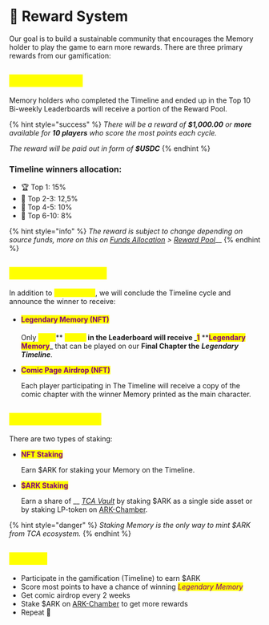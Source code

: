 # 🎯 Reward System

Our goal is to build a sustainable community that encourages the Memory holder to play the game to earn more rewards. There are three primary rewards from our gamification:

## <mark style="color:yellow;">1. Reward Pool</mark>

Memory holders who completed the Timeline and ended up in the Top 10 Bi-weekly Leaderboards will receive a portion of the Reward Pool.&#x20;

{% hint style="success" %}
_There will be a reward of **$1,000.00** or **more** available for **10 players** who score the most points each cycle._

_The reward will be paid out in form of **$USDC**_
{% endhint %}

### Timeline winners allocation:

* 🏆 Top 1: 15%
* 🥇 Top 2-3: 12,5%
* 🥈 Top 4-5: 10%
* 🥉 Top 6-10: 8%

{% hint style="info" %}
_The reward is subject to change depending on source funds, more on this on_ [_Funds Allocation_](../i-want-to-know-more/funds-allocation.md) _>_ [_Reward Pool_](../i-want-to-know-more/funds-allocation.md#reward-pool)__
{% endhint %}

## <mark style="color:yellow;">2. Timeline Reward</mark>

In addition to <mark style="color:yellow;">Reward Pool</mark>, we will conclude the Timeline cycle and announce the winner to receive:

*   #### &#x20;<mark style="color:purple;">Legendary Memory (NFT)</mark>

    Only <mark style="color:yellow;">**Top 1**</mark>**  **<mark style="color:yellow;">**player**</mark> in the Leaderboard will receive _<mark style="color:purple;">**1**</mark>**  **<mark style="color:purple;">**Legendary Memory**</mark>_ that can be played on our **Final Chapter the** _**Legendary Timeline**_.
*   <mark style="color:purple;">**Comic Page Airdrop (NFT)**</mark>

    Each player participating in The Timeline will receive a copy of the comic chapter with the winner Memory printed as the main character.

## <mark style="color:yellow;">3. Staking Reward</mark>

There are two types of staking:

*   <mark style="color:purple;">**NFT Staking**</mark>

    Earn $ARK for staking your Memory on the Timeline.
*   <mark style="color:purple;">**$ARK Staking**</mark>

    Earn a share of __ [_TCA Vault_](usdark-tokenomics/#tca-vaults) by staking $ARK as a single side asset or by staking LP-token on [ARK-Chamber](usdark-tokenomics/#ark-chamber).

{% hint style="danger" %}
_Staking Memory is the only way to mint $ARK from TCA ecosystem._
{% endhint %}

## <mark style="color:yellow;">TL;DR🐌</mark>

* Participate in the gamification (Timeline) to earn $ARK
* Score most points to have a chance of winning _<mark style="color:purple;">Legendary Memory</mark>_
* Get comic airdrop every 2 weeks
* Stake $ARK on [ARK-Chamber](usdark-tokenomics/#ark-chamber) to get more rewards
* Repeat 🔁
